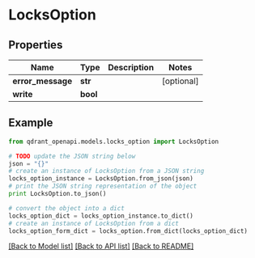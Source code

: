 # LocksOption


## Properties
Name | Type | Description | Notes
------------ | ------------- | ------------- | -------------
**error_message** | **str** |  | [optional] 
**write** | **bool** |  | 

## Example

```python
from qdrant_openapi.models.locks_option import LocksOption

# TODO update the JSON string below
json = "{}"
# create an instance of LocksOption from a JSON string
locks_option_instance = LocksOption.from_json(json)
# print the JSON string representation of the object
print LocksOption.to_json()

# convert the object into a dict
locks_option_dict = locks_option_instance.to_dict()
# create an instance of LocksOption from a dict
locks_option_form_dict = locks_option.from_dict(locks_option_dict)
```
[[Back to Model list]](../README.md#documentation-for-models) [[Back to API list]](../README.md#documentation-for-api-endpoints) [[Back to README]](../README.md)


